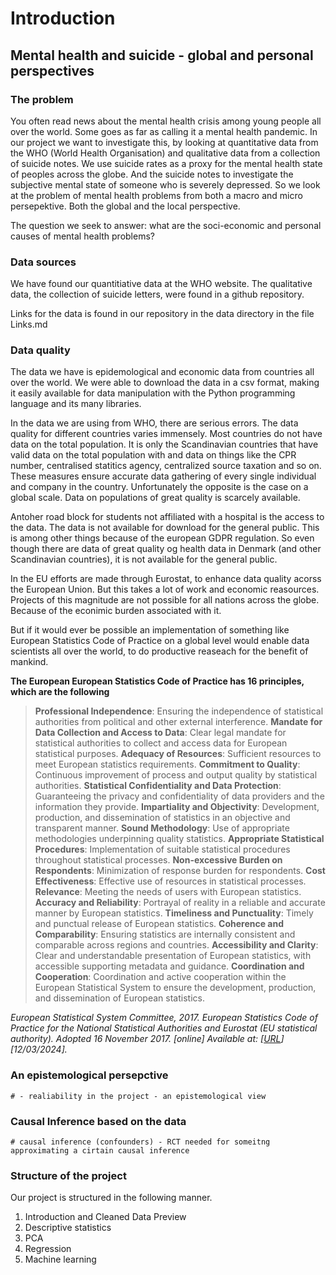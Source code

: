 # Introduction

## Mental health and suicide - global and personal perspectives

### The problem

You often read news about the mental health crisis among young people all over the world.
Some goes as far as calling it a mental health pandemic. In our project we want to investigate this,
by looking at quantitative data from the WHO (World Health Organisation) and qualitative data from
a collection of suicide notes.
We use suicide rates as a proxy for the mental health state of peoples across the globe. And the suicide notes to investigate the subjective mental state of someone who is severely depressed. So we look at the problem of mental health problems from both a macro and micro persepektive. Both the global and the local perspective.

The question we seek to answer: what are the soci-economic and personal causes of mental health problems?

### Data sources

We have found our quantitiative data at the WHO website. The qualitative data, the collection of suicide letters, were found in a github repository.

Links for the data is found in our repository in the data directory in the file Links.md

### Data quality

The data we have is epidemological and economic data from countries all over the world.
We were able to download the data in a csv format, making it easily available for data manipulation with the Python programming language and its many libraries.

In the data we are using from WHO, there are serious errors. The data quality for different countries varies immensely. Most countries do not have data on the total population. It is only the Scandinavian countries that have valid data on the total population with and data on things like the CPR number, centralised statitics agency, centralized source taxation and so on. These measures ensure accurate data gathering of every single individual and company in the country. Unfortunately the opposite is the case on a global scale. Data on populations of great quality is scarcely available.

Antoher road block for students not affiliated with a hospital is the access to the data. The data is not available for download for the general public. This is among other things because of the european GDPR regulation. So even though there are data of great quality og health data in Denmark (and other Scandinavian countries), it is not available for the general public.

In the EU efforts are made through Eurostat, to enhance data quality acorss the European Union. But this takes a lot of work and economic reasources. Projects of this magnitude are not possible for all nations across the globe. Because of the econimic burden associated with it.

But if it would ever be possible an implementation of something like European Statistics Code of Practice on a global level would enable data scientists all over the world, to do productive reaseach for the benefit of mankind. 

**The European European Statistics Code of Practice has 16 principles, which are the following**

> **Professional Independence**: Ensuring the independence of statistical authorities from political and other external interference.
> **Mandate for Data Collection and Access to Data**: Clear legal mandate for statistical authorities to collect and access data for European statistical purposes.
> **Adequacy of Resources**: Sufficient resources to meet European statistics requirements.
> **Commitment to Quality**: Continuous improvement of process and output quality by statistical authorities.
> **Statistical Confidentiality and Data Protection**: Guaranteeing the privacy and confidentiality of data providers and the information they provide.
> **Impartiality and Objectivity**: Development, production, and dissemination of statistics in an objective and transparent manner.
> **Sound Methodology**: Use of appropriate methodologies underpinning quality statistics.
> **Appropriate Statistical Procedures**: Implementation of suitable statistical procedures throughout statistical processes.
> **Non-excessive Burden on Respondents**: Minimization of response burden for respondents.
> **Cost Effectiveness**: Effective use of resources in statistical processes.
> **Relevance**: Meeting the needs of users with European statistics.
> **Accuracy and Reliability**: Portrayal of reality in a reliable and accurate manner by European statistics.
> **Timeliness and Punctuality**: Timely and punctual release of European statistics.
> **Coherence and Comparability**: Ensuring statistics are internally consistent and comparable across regions and countries.
> **Accessibility and Clarity**: Clear and understandable presentation of European statistics, with accessible supporting metadata and guidance.
> **Coordination and Cooperation**: Coordination and active cooperation within the European Statistical System to ensure the development, production, and dissemination of European statistics.


_European Statistical System Committee, 2017. European Statistics Code of Practice for the National Statistical Authorities and Eurostat (EU statistical authority). Adopted 16 November 2017. [online] Available at: [[URL](https://ec.europa.eu/eurostat/web/products-catalogues/-/ks-02-18-142)] [12/03/2024]._

### An epistemological persepctive

    # - realiability in the project - an epistemological view

### Causal Inference based on the data

    # causal inference (confounders) - RCT needed for someitng approximating a cirtain causal inference

### Structure of the project

Our project is structured in the following manner.

1. Introduction and Cleaned Data Preview
2. Descriptive statistics
3. PCA
4. Regression
5. Machine learning
